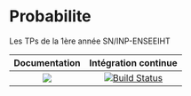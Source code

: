 # Probabilite
Les TPs de la 1ère année SN/INP-ENSEEIHT

| **Documentation** | **Intégration continue** 
|:-----------------:|:------------------------:
| [![](https://img.shields.io/badge/docs-dev-blue.svg)](https://mathn7.github.io/Probabilite/dev/index) |[![Build Status](https://travis-ci.com/mathn7/Probabilite.svg?token=7MnuezU9siusbUxpxFBx&branch=master)](https://travis-ci.com/mathn7/Probabilite)|



